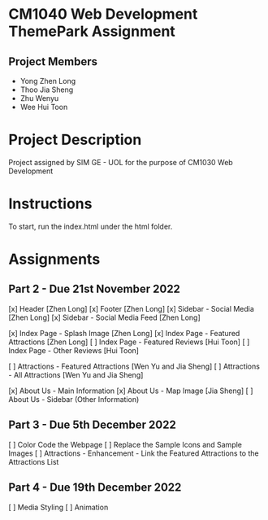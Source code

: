 # CM1040 Web Development ThemePark Assignment
## Project Members
- Yong Zhen Long
- Thoo Jia Sheng
- Zhu Wenyu
- Wee Hui Toon

# Project Description
Project assigned by SIM GE - UOL for the purpose of CM1030 Web Development

# Instructions
To start, run the index.html under the html folder.

# Assignments
## Part 2 - Due 21st November 2022
[x] Header [Zhen Long]
[x] Footer [Zhen Long]
[x] Sidebar - Social Media [Zhen Long]
[x] Sidebar - Social Media Feed [Zhen Long]

[x] Index Page - Splash Image [Zhen Long]
[x] Index Page - Featured Attractions [Zhen Long]
[ ] Index Page - Featured Reviews [Hui Toon]
[ ] Index Page - Other Reviews [Hui Toon]

[ ] Attractions - Featured Attractions [Wen Yu and Jia Sheng]
[ ] Attractions - All Attractions [Wen Yu and Jia Sheng]

[x] About Us - Main Information
[x] About Us - Map Image [Jia Sheng]
[ ] About Us - Sidebar (Other Information)

## Part 3 - Due 5th December 2022
[ ] Color Code the Webpage
[ ] Replace the Sample Icons and Sample Images
[ ] Attractions - Enhancement - Link the Featured Attractions to the Attractions List 

## Part 4 - Due 19th December 2022
[ ] Media Styling
[ ] Animation